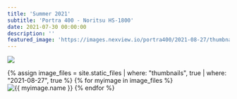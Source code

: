 ```yaml
---
title: 'Summer 2021'
subtitle: 'Portra 400 - Noritsu HS-1800'
date: 2021-07-30 00:00:00
description: ''
featured_image: 'https://images.nexview.io/portra400/2021-08-27/thumbnails/000085210027.jpg'
---
```


![](https://images.nexview.io/portra400/2021-08-27/thumbnails/000085210020.jpg)

<!-- ## Demo content

This page is a demo that shows everything you can do inside portfolio and blog posts.

We've included everything you need to create engaging posts about your work, and show off your case studies in a beautiful way.

**Obviously,** we’ve styled up *all the basic* text formatting options [available in markdown](https://github.com/adam-p/markdown-here/wiki/Markdown-Cheatsheet).

You can create lists:

* Simple bulleted lists
* Like this one
* Are cool

And:

1. Numbered lists
2. Like this other one
3. Are great too

You can also add blockquotes, which are shown at a larger width to help break up the layout and draw attention to key parts of your content:

> “Simple can be harder than complex: You have to work hard to get your thinking clean to make it simple. But it’s worth it in the end because once you get there, you can move mountains.”

The theme also supports markdown tables:

| Item                 | Author        | Supports tables? | Price |
|----------------------|---------------|------------------|-------|
| Duet Jekyll Theme    | Jekyll Themes | Yes              | $49   |
| Index Jekyll Theme   | Jekyll Themes | Yes              | $49   |
| Journal Jekyll Theme | Jekyll Themes | Yes              | $49   |

And footnotes[^1], which link to explanations[^2] at the bottom of the page[^3].

[^1]: Beautiful modern, minimal theme design.
[^2]: Powerful features to show off your work.
[^3]: Maintained and supported by the theme developer.

You can throw in some horizontal rules too:

---

### Image galleries

Here's a really neat custom feature we added – galleries: -->

<div class="gallery" data-columns="4">
	{% assign image_files = site.static_files | where: "thumbnails", true | where: "2021-08-27", true %}
	{% for myimage in image_files %}
		<img src="https://images.nexview.io/portra400/2021-08-27/thumbnails/{{ myimage.name }}" alt="{{ myimage.name }}" title="Portra 400 - Noritsu HS-1800" data-thumbnail="https://images.nexview.io/portra400/2021-08-27/thumbnails/{{ myimage.name }}" data-fullsize="https://images.nexview.io/portra400/2021-08-27/fullsize/{{ myimage.name }}" />
	{% endfor %}
</div>

<!-- <div>
{% assign image_files = site.static_files | where: "thumbnails", true %}
{% for myimage in image_files %}
	<a href="{{ myimage.path }}" class="fluidbox fluidbox__instance-[i] fluidbox--closed">
		<div class="fluidbox__wrap" style="z-index: 990;">
			<img src="/assets/thumbnails/{{ myimage.name }}" alt="" title="" class="fluidbox__thumb" style="opacity: 1;">
			<div class="fluidbox__ghost" style="width: [w]; height: [h]; top: [t]; left: [l];"></div>
		</div>
	</a>
{% endfor %}
</div> -->


<!-- Inspired by the Galleries feature from WordPress, we've made it easy to create grid layouts for your images. Just use a bit of simple HTML in your post to create a masonry grid image layout:

```html
<div class="gallery" data-columns="3">
    <img src="/images/demo/square-01.jpg">
    <img src="/images/demo/portrait-02.jpg">
    <img src="/images/demo/square-02.jpg">
    <img src="/images/demo/square-03.jpg">
    <img src="/images/demo/square-04.jpg">
    <img src="/images/demo/landscape-05.jpg">
</div>
```

*See what we did there? Code and syntax highlighting is built-in too!*

Change the number inside the 'columns' setting to create different types of gallery for all kinds of purposes. You can even click on each image to seamlessly enlarge it on the page.

---

### Image carousels

Here's another gallery with only one column, which creates a carousel slide-show instead.

A nice little feature: the carousel only advances when it is in view, so your visitors won't scroll down to find it half way through your images.

<div class="gallery" data-columns="1">
	<img src="/images/demo/landscape-02.jpg">
	<img src="/images/demo/landscape-03.jpg">
	<img src="/images/demo/landscape-04.jpg">
</div>

### What about videos?

Videos are an awesome way to show off your work in a more engaging and personal way, and we’ve made sure they work great on our themes. Just paste an embed code from YouTube or Vimeo, and the theme makes sure it displays perfectly:

<iframe src="https://player.vimeo.com/video/107469489" width="640" height="360" frameborder="0" allowfullscreen></iframe>

---

## Pretty cool, huh?

We've packed this theme with powerful features to show off your work.

Why not put them to use on your new portfolio?

<a href="https://jekyllthemes.io/theme/board-portfolio-jekyll-theme" class="button button--large">Get This Theme</a> -->
